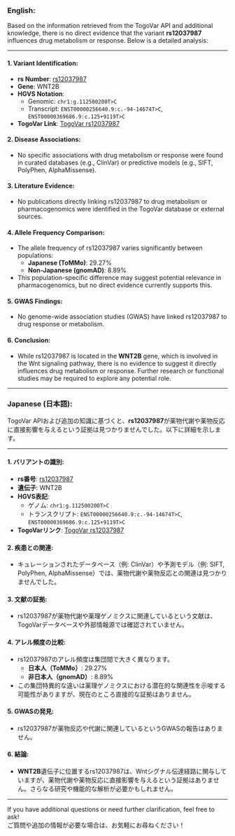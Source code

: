 ### English:
Based on the information retrieved from the TogoVar API and additional knowledge, there is no direct evidence that the variant **rs12037987** influences drug metabolism or response. Below is a detailed analysis:

---

#### 1. **Variant Identification**:
   - **rs Number**: [rs12037987](https://identifiers.org/dbsnp/rs12037987)
   - **Gene**: WNT2B
   - **HGVS Notation**:
     - Genomic: `chr1:g.112500200T>C`
     - Transcript: `ENST00000256640.9:c.-94-14674T>C`, `ENST00000369686.9:c.125+9119T>C`
   - **TogoVar Link**: [TogoVar rs12037987](https://togovar.org/variant/tgv2831701)

#### 2. **Disease Associations**:
   - No specific associations with drug metabolism or response were found in curated databases (e.g., ClinVar) or predictive models (e.g., SIFT, PolyPhen, AlphaMissense).

#### 3. **Literature Evidence**:
   - No publications directly linking rs12037987 to drug metabolism or pharmacogenomics were identified in the TogoVar database or external sources.

#### 4. **Allele Frequency Comparison**:
   - The allele frequency of rs12037987 varies significantly between populations:
     - **Japanese (ToMMo)**: 29.27%
     - **Non-Japanese (gnomAD)**: 8.89%
   - This population-specific difference may suggest potential relevance in pharmacogenomics, but no direct evidence currently supports this.

#### 5. **GWAS Findings**:
   - No genome-wide association studies (GWAS) have linked rs12037987 to drug response or metabolism.

#### 6. **Conclusion**:
   - While rs12037987 is located in the **WNT2B** gene, which is involved in the Wnt signaling pathway, there is no evidence to suggest it directly influences drug metabolism or response. Further research or functional studies may be required to explore any potential role.

---

### Japanese (日本語):
TogoVar APIおよび追加の知識に基づくと、**rs12037987**が薬物代謝や薬物反応に直接影響を与えるという証拠は見つかりませんでした。以下に詳細を示します。

---

#### 1. **バリアントの識別**:
   - **rs番号**: [rs12037987](https://identifiers.org/dbsnp/rs12037987)
   - **遺伝子**: WNT2B
   - **HGVS表記**:
     - ゲノム: `chr1:g.112500200T>C`
     - トランスクリプト: `ENST00000256640.9:c.-94-14674T>C`, `ENST00000369686.9:c.125+9119T>C`
   - **TogoVarリンク**: [TogoVar rs12037987](https://togovar.org/variant/tgv2831701)

#### 2. **疾患との関連**:
   - キュレーションされたデータベース（例: ClinVar）や予測モデル（例: SIFT, PolyPhen, AlphaMissense）では、薬物代謝や薬物反応との関連は見つかりませんでした。

#### 3. **文献の証拠**:
   - rs12037987が薬物代謝や薬理ゲノミクスに関連しているという文献は、TogoVarデータベースや外部情報源では確認されていません。

#### 4. **アレル頻度の比較**:
   - rs12037987のアレル頻度は集団間で大きく異なります。
     - **日本人（ToMMo）**: 29.27%
     - **非日本人（gnomAD）**: 8.89%
   - この集団特異的な違いは薬理ゲノミクスにおける潜在的な関連性を示唆する可能性がありますが、現在のところ直接的な証拠はありません。

#### 5. **GWASの発見**:
   - rs12037987が薬物反応や代謝に関連しているというGWASの報告はありません。

#### 6. **結論**:
   - **WNT2B**遺伝子に位置するrs12037987は、Wntシグナル伝達経路に関与していますが、薬物代謝や薬物反応に直接影響を与えるという証拠はありません。さらなる研究や機能的な解析が必要かもしれません。

---

If you have additional questions or need further clarification, feel free to ask!  
ご質問や追加の情報が必要な場合は、お気軽にお尋ねください！
